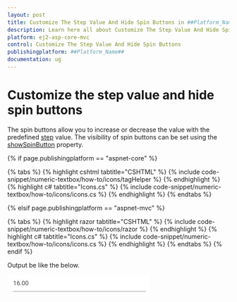 ```yaml
---
layout: post
title: Customize The Step Value And Hide Spin Buttons in ##Platform_Name## Numerictextbox Component
description: Learn here all about Customize The Step Value And Hide Spin Buttons in Syncfusion ##Platform_Name## Numerictextbox component of syncfusion and more.
platform: ej2-asp-core-mvc
control: Customize The Step Value And Hide Spin Buttons
publishingplatform: ##Platform_Name##
documentation: ug
---
```


# Customize the step value and hide spin buttons

The spin buttons allow you to increase or decrease the value with the predefined [step](https://help.syncfusion.com/cr/aspnetcore-js2/Syncfusion.EJ2.Inputs.NumericTextBox.html#Syncfusion_EJ2_Inputs_NumericTextBox_Step) value. The visibility of spin buttons can be set using the [showSpinButton](https://help.syncfusion.com/cr/aspnetcore-js2/Syncfusion.EJ2.Inputs.NumericTextBox.html#Syncfusion_EJ2_Inputs_NumericTextBox_ShowSpinButton) property.

{% if page.publishingplatform == "aspnet-core" %}

{% tabs %}
{% highlight cshtml tabtitle="CSHTML" %}
{% include code-snippet/numeric-textbox/how-to/icons/tagHelper %}
{% endhighlight %}
{% highlight c# tabtitle="Icons.cs" %}
{% include code-snippet/numeric-textbox/how-to/icons/icons.cs %}
{% endhighlight %}
{% endtabs %}

{% elsif page.publishingplatform == "aspnet-mvc" %}

{% tabs %}
{% highlight razor tabtitle="CSHTML" %}
{% include code-snippet/numeric-textbox/how-to/icons/razor %}
{% endhighlight %}
{% highlight c# tabtitle="Icons.cs" %}
{% include code-snippet/numeric-textbox/how-to/icons/icons.cs %}
{% endhighlight %}
{% endtabs %}
{% endif %}



Output be like the below.

![NumericTextBox Sample](../images/icons.png)